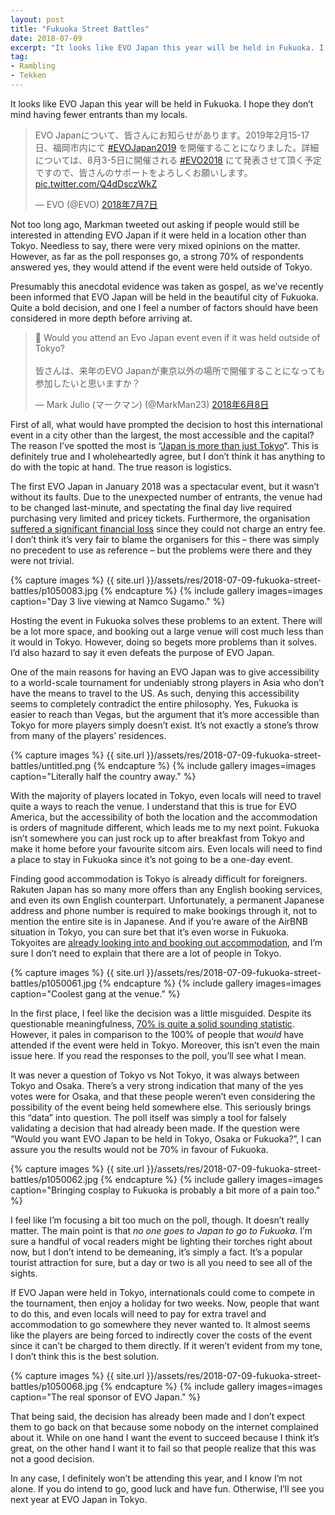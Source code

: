 ```yaml
---
layout: post
title: "Fukuoka Street Battles"
date: 2018-07-09
excerpt: "It looks like EVO Japan this year will be held in Fukuoka. I hope they don’t mind having fewer entrants than my locals."
tag:
- Rambling
- Tekken
---
```


It looks like EVO Japan this year will be held in Fukuoka. I hope they don’t mind having fewer entrants than my locals.

<blockquote class="twitter-tweet tw-align-center" data-lang="ja"><p lang="ja" dir="ltr">EVO Japanについて、皆さんにお知らせがあります。2019年2月15-17日、福岡市内にて <a href="https://twitter.com/hashtag/EVOJapan2019?src=hash&amp;ref_src=twsrc%5Etfw">#EVOJapan2019</a> を開催することになりました。詳細については、8月3-5日に開催される <a href="https://twitter.com/hashtag/EVO2018?src=hash&amp;ref_src=twsrc%5Etfw">#EVO2018</a> にて発表させて頂く予定ですので、皆さんのサポートをよろしくお願いします。 <a href="https://t.co/Q4dDsczWkZ">pic.twitter.com/Q4dDsczWkZ</a></p>&mdash; EVO (@EVO) <a href="https://twitter.com/EVO/status/1015388352005095424?ref_src=twsrc%5Etfw">2018年7月7日</a></blockquote>

Not too long ago, Markman tweeted out asking if people would still be interested in attending EVO Japan if it were held in a location other than Tokyo. Needless to say, there were very mixed opinions on the matter. However, as far as the poll responses go, a strong 70% of respondents answered yes, they would attend if the event were held outside of Tokyo.

Presumably this anecdotal evidence was taken as gospel, as we’ve recently been informed that EVO Japan will be held in the beautiful city of Fukuoka. Quite a bold decision, and one I feel a number of factors should have been considered in more depth before arriving at.

<blockquote class="twitter-tweet tw-align-center" data-lang="ja"><p lang="ja" dir="ltr">🤔 Would you attend an Evo Japan event even if it was held outside of Tokyo? <br><br>皆さんは、来年のEVO Japanが東京以外の場所で開催することになっても参加したいと思いますか？</p>&mdash; Mark Julio (マークマン) (@MarkMan23) <a href="https://twitter.com/MarkMan23/status/1005029048077058048?ref_src=twsrc%5Etfw">2018年6月8日</a></blockquote>

First of all, what would have prompted the decision to host this international event in a city other than the largest, the most accessible and the capital? The reason I’ve spotted the most is “[Japan is more than just Tokyo](https://twitter.com/MarkMan23/status/1005029302105063424)“. This is definitely true and I wholeheartedly agree, but I don’t think it has anything to do with the topic at hand. The true reason is logistics.

The first EVO Japan in January 2018 was a spectacular event, but it wasn’t without its faults. Due to the unexpected number of entrants, the venue had to be changed last-minute, and spectating the final day live required purchasing very limited and pricey tickets. Furthermore, the organisation [suffered a significant financial loss](https://en.wikipedia.org/wiki/Evo_Japan_2018#Aftermath) since they could not charge an entry fee. I don’t think it’s very fair to blame the organisers for this – there was simply no precedent to use as reference – but the problems were there and they were not trivial.

{% capture images %}
    {{ site.url }}/assets/res/2018-07-09-fukuoka-street-battles/p1050083.jpg
{% endcapture %}
{% include gallery images=images caption="Day 3 live viewing at Namco Sugamo." %}

Hosting the event in Fukuoka solves these problems to an extent. There will be a lot more space, and booking out a large venue will cost much less than it would in Tokyo. However, doing so begets more problems than it solves. I’d also hazard to say it even defeats the purpose of EVO Japan.

One of the main reasons for having an EVO Japan was to give accessibility to a world-scale tournament for undeniably strong players in Asia who don’t have the means to travel to the US. As such, denying this accessibility seems to completely contradict the entire philosophy. Yes, Fukuoka is easier to reach than Vegas, but the argument that it’s more accessible than Tokyo for more players simply doesn’t exist. It’s not exactly a stone’s throw from many of the players’ residences.

{% capture images %}
    {{ site.url }}/assets/res/2018-07-09-fukuoka-street-battles/untitled.png
{% endcapture %}
{% include gallery images=images caption="Literally half the country away." %}

With the majority of players located in Tokyo, even locals will need to travel quite a ways to reach the venue. I understand that this is true for EVO America, but the accessibility of both the location and the accommodation is orders of magnitude different, which leads me to my next point. Fukuoka isn’t somewhere you can just rock up to after breakfast from Tokyo and make it home before your favourite sitcom airs. Even locals will need to find a place to stay in Fukuoka since it’s not going to be a one-day event.

Finding good accommodation is Tokyo is already difficult for foreigners. Rakuten Japan has so many more offers than any English booking services, and even its own English counterpart. Unfortunately, a permanent Japanese address and phone number is required to make bookings through it, not to mention the entire site is in Japanese. And if you’re aware of the AirBNB situation in Tokyo, you can sure bet that it’s even worse in Fukuoka. Tokyoites are [already looking into and booking out accommodation](https://twitter.com/masakarijin/status/1015873717262405632), and I’m sure I don’t need to explain that there are a lot of people in Tokyo.

{% capture images %}
    {{ site.url }}/assets/res/2018-07-09-fukuoka-street-battles/p1050061.jpg
{% endcapture %}
{% include gallery images=images caption="Coolest gang at the venue." %}

In the first place, I feel like the decision was a little misguided. Despite its questionable meaningfulness, [70% is quite a solid sounding statistic](https://twitter.com/MarkMan23/status/1005380459344297984). However, it pales in comparison to the 100% of people that _would_ have attended if the event were held in Tokyo. Moreover, this isn’t even the main issue here. If you read the responses to the poll, you’ll see what I mean.

It was never a question of Tokyo vs Not Tokyo, it was always between Tokyo and Osaka. There’s a very strong indication that many of the yes votes were for Osaka, and that these people weren’t even considering the possibility of the event being held somewhere else. This seriously brings this “data” into question. The poll itself was simply a tool for falsely validating a decision that had already been made. If the question were “Would you want EVO Japan to be held in Tokyo, Osaka or Fukuoka?”, I can assure you the results would not be 70% in favour of Fukuoka.

{% capture images %}
    {{ site.url }}/assets/res/2018-07-09-fukuoka-street-battles/p1050062.jpg
{% endcapture %}
{% include gallery images=images caption="Bringing cosplay to Fukuoka is probably a bit more of a pain too." %}

I feel like I’m focusing a bit too much on the poll, though. It doesn’t really matter. The main point is that _no one goes to Japan to go to Fukuoka_. I’m sure a handful of vocal readers might be lighting their torches right about now, but I don’t intend to be demeaning, it’s simply a fact. It’s a popular tourist attraction for sure, but a day or two is all you need to see all of the sights.

If EVO Japan were held in Tokyo, internationals could come to compete in the tournament, then enjoy a holiday for two weeks. Now, people that want to do this, and even locals will need to pay for extra travel and accommodation to go somewhere they never wanted to. It almost seems like the players are being forced to indirectly cover the costs of the event since it can’t be charged to them directly. If it weren’t evident from my tone, I don’t think this is the best solution.

{% capture images %}
    {{ site.url }}/assets/res/2018-07-09-fukuoka-street-battles/p1050068.jpg
{% endcapture %}
{% include gallery images=images caption="The real sponsor of EVO Japan." %}

That being said, the decision has already been made and I don’t expect them to go back on that because some nobody on the internet complained about it. While on one hand I want the event to succeed because I think it’s great, on the other hand I want it to fail so that people realize that this was not a good decision.

In any case, I definitely won’t be attending this year, and I know I’m not alone. If you do intend to go, good luck and have fun. Otherwise, I’ll see you next year at EVO Japan in Tokyo.

<script async src="https://platform.twitter.com/widgets.js" charset="utf-8"></script>